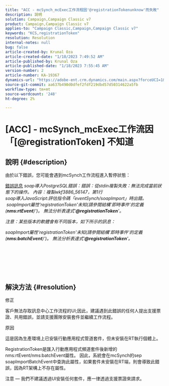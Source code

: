 ```yaml
---
title: "ACC - mcSynch_mcExec工作流程因'@registrationTokenunknow'而失敗"
description: 說明
solution: Campaign,Campaign Classic v7
product: Campaign,Campaign Classic v7
applies-to: "Campaign Classic,Campaign,Campaign Classic v7"
keywords: "KCS,registrationToken"
resolution: Resolution
internal-notes: null
bug: false
article-created-by: Krunal Oza
article-created-date: "1/18/2023 7:49:52 AM"
article-published-by: Krunal Oza
article-published-date: "1/18/2023 7:55:45 AM"
version-number: 2
article-number: KA-19367
dynamics-url: "https://adobe-ent.crm.dynamics.com/main.aspx?forceUCI=1&pagetype=entityrecord&etn=knowledgearticle&id=88a585ad-0497-ed11-aad1-6045bd0067ea"
source-git-commit: aa637b490d0dfef2fdf219dbd57d50314622a5fb
workflow-type: tm+mt
source-wordcount: '248'
ht-degree: 2%

---
```


# [ACC] - mcSynch_mcExec工作流因「[@registrationToken] 不知道

## 說明 {#description}


由於以下錯誤，您可能會遇到mcSynch工作流程進入暫停狀態：


<u>錯誤訊息</u>
*soap導入PostgreSQL錯誤：錯誤：從stdin複製失敗：無法完成當前狀態下的操作。 內容：複製wkf3886_56147，第1行
<br>soap導入JavaScript:評估指令碼「eventSynch/soapImport」時出錯。
<br> soapImport屬性&#39;registrationToken&#39;未知(請參閱結構&#39;即時事件&#39;的定義(<b>nms:rtEvent</b>)&#39;)。 無法分析表達式&#39;<b>@registrationToken</b>&#39;。*

*注意：某些版本的軟體會有不同版本，如下所示的訊息：*

*soapImport屬性&#39;registrationToken&#39;未知(請參閱結構&#39;即時事件&#39;的定義(<b>nms:batchEvent</b>)&#39;)。 無法分析表達式&#39;<b>@registrationToken</b>&#39;。*


<br><br> <br><br> <br>

## 解決方法 {#resolution}


修正

客戶無法存取訊息中心工作流程的UI;因此，建議遇到此錯誤的任何人提出支援票證、共用錯誤，並請支援團隊安裝套件並繼續工作流程。



原因

這是因為生產環境上已安裝行動應用程式管道套件，但未安裝在RT執行個體上。

RegistrationToken是匯入行動應用程式頻道套件後新增的nms:rtEvent/nms:batchEvent屬性。 因此，系統會在mcSynch的sep soapImportBatchEvent中查詢此屬性，如果套件未安裝在RT端，則會導致此錯誤，因為RT架構上不存在屬性。



注意 — 我們不建議透過UI安裝任何套件，應一律透過支援票證來請求。
